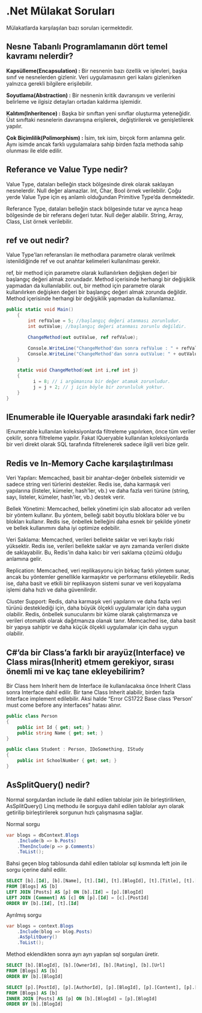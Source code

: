 # .Net Mülakat Soruları

Mülakatlarda karşılaşılan bazı soruları içermektedir.

## Nesne Tabanlı Programlamanın dört temel kavramı nelerdir?

**Kapsülleme(Encapsulation) :** Bir nesnenin bazı özellik ve işlevleri, başka sınıf ve nesnelerden gizlenir. Veri uygulamasının geri kalanı gizlenirken yalnızca gerekli bilgilere erişilebilir.

**Soyutlama(Abstraction) :** Bir nesnenin kritik davranışını ve verilerini belirleme ve ilgisiz detayları ortadan kaldırma işlemidir.

**Kalıtım(Inheritence) :** Başka bir sınıftan yeni sınıflar oluşturma yeteneğidir. Üst sınıftaki nesnelerin davranışına erişilerek, değiştirilerek ve genişletilerek yapılır.

**Çok Biçimlilik(Polimorphism) :** İsim, tek isim, birçok form anlamına gelir. Aynı isimde ancak farklı uygulamalara sahip birden fazla methoda sahip olunması ile elde edilir.

## Referance ve Value Type nedir?

Value Type, dataları belleğin stack bölgesinde direk olarak saklayan nesnelerdir. Null değer alamazlar. Int, Char, Bool örnek verilebilir. Çoğu yerde Value Type için eş anlamlı olduğundan Primitive Type’da denmektedir.

Referance Type, dataları belleğin stack bölgesinde tutar ve ayrıca heap bölgesinde de bir referans değeri tutar. Null değer alabilir. String, Array, Class, List örnek verilebilir.

## ref ve out nedir?

Value Type'ları referansları ile methodlara parametre olarak verilmek istenildiğinde ref ve out anahtar kelimeleri kullanılması gerekir.

ref, bir method için parametre olarak kullanılırken değişken değeri bir başlangıç değeri almak zorundadır. Method içerisinde herhangi bir değişiklik yapmadan da kullanılabilir.
out, bir method için parametre olarak kullanılırken değişken değeri bir başlangıç değeri almak zorunda değildir. Method içerisinde herhangi bir değişiklik yapmadan da kullanılamaz.

```c#
public static void Main()
    {
        int refValue = 5; //başlangıç değeri atanması zorunludur.
        int outValue; //başlangıç değeri atanması zorunlu değildir.

        ChangeMethod(out outValue, ref refValue);

        Console.WriteLine("ChangeMethod'dan sonra refValue : " + refValue); //Output 7
        Console.WriteLine("ChangeMethod'dan sonra outValue: " + outValue); //Output 8
    }

    static void ChangeMethod(out int i,ref int j)
    {
          i = 8; // i argümanına bir değer atamak zorunludur.
          j = j + 2; // j için böyle bir zorunluluk yoktur.
    }
}
```

## IEnumerable ile IQueryable arasındaki fark nedir?

IEnumerable kullanılan koleksiyonlarda filtreleme yapılırken, önce tüm veriler çekilir, sonra filtreleme yapılır. Fakat IQueryable kullanılan koleksiyonlarda bir veri direkt olarak SQL tarafında filtrelenerek sadece ilgili veri bize gelir.

## Redis ve In-Memory Cache karşılaştırılması

Veri Yapıları: Memcached, basit bir anahtar-değer önbellek sistemidir ve sadece string veri türlerini destekler. Redis ise, daha karmaşık veri yapılarına (listeler, kümeler, hash'ler, vb.) ve daha fazla veri türüne (string, sayı, listeler, kümeler, hash'ler, vb.) destek verir.

Bellek Yönetimi: Memcached, bellek yönetimi için slab allocator adı verilen bir yöntem kullanır. Bu yöntem, belleği sabit boyutlu bloklara böler ve bu blokları kullanır. Redis ise, önbellek belleğini daha esnek bir şekilde yönetir ve bellek kullanımını daha iyi optimize edebilir.

Veri Saklama: Memcached, verileri bellekte saklar ve veri kaybı riski yüksektir. Redis ise, verileri bellekte saklar ve aynı zamanda verileri diskte de saklayabilir. Bu, Redis'in daha kalıcı bir veri saklama çözümü olduğu anlamına gelir.

Replication: Memcached, veri replikasyonu için birkaç farklı yöntem sunar, ancak bu yöntemler genellikle karmaşıktır ve performansı etkileyebilir. Redis ise, daha basit ve etkili bir replikasyon sistemi sunar ve veri kopyalama işlemi daha hızlı ve daha güvenilirdir.

Cluster Support: Redis, daha karmaşık veri yapılarını ve daha fazla veri türünü desteklediği için, daha büyük ölçekli uygulamalar için daha uygun olabilir. Redis, önbellek sunucularını bir küme olarak çalıştırmanıza ve verileri otomatik olarak dağıtmanıza olanak tanır. Memcached ise, daha basit bir yapıya sahiptir ve daha küçük ölçekli uygulamalar için daha uygun olabilir.

## C#’da bir Class’a farklı bir arayüz(Interface) ve Class miras(Inherit) etmem gerekiyor, sırası önemli mi ve kaç tane ekleyebilirim?

Bir Class hem Inherit hem de Interface ile kullanılacaksa önce Inherit Class sonra Interface dahil edilir. Bir tane Class Inherit alabilir, birden fazla Interface implement edilebilir. Aksi halde “Error CS1722 Base class ‘Person’ must come before any interfaces” hatası alınır.

```c#
public class Person
{
    public int Id { get; set; }
    public string Name { get; set; }
}

public class Student : Person, IDoSomething, IStudy
{
    public int SchoolNumber { get; set; }
}
```

## AsSplitQuery() nedir?

Normal sorgulardan include ile dahil edilen tablolar join ile birleştirilirken, AsSplitQuery() Linq methodu ile sorguya dahil edilen tablolar ayrı olarak getirilip birleştirilerek sorgunun hızlı çalışmasına sağlar.

Normal sorgu

```c#
var blogs = dbContext.Blogs
    .Include(b => b.Posts)
    .ThenInclude(p => p.Comments)
    .ToList();
```

Bahsi geçen blog tablosunda dahil edilen tablolar sql kısmında left join ile sorgu içerine dahil edilir.

```sql
SELECT [b].[Id], [b].[Name], [t].[Id], [t].[BlogId], [t].[Title], [t].[Id0], [t].[Content], [t].[PostId]
FROM [Blogs] AS [b]
LEFT JOIN [Posts] AS [p] ON [b].[Id] = [p].[BlogId]
LEFT JOIN [Comment] AS [c] ON [p].[Id] = [c].[PostId]
ORDER BY [b].[Id], [t].[Id]
```

Ayrılmış sorgu

```c#
var blogs = context.Blogs
    .Include(blog => blog.Posts)
    .AsSplitQuery()
    .ToList();
```

Method eklendikten sonra ayrı ayrı yapılan sql sorguları üretir.

```sql
SELECT [b].[BlogId], [b].[OwnerId], [b].[Rating], [b].[Url]
FROM [Blogs] AS [b]
ORDER BY [b].[BlogId]

SELECT [p].[PostId], [p].[AuthorId], [p].[BlogId], [p].[Content], [p].[Rating], [p].[Title], [b].[BlogId]
FROM [Blogs] AS [b]
INNER JOIN [Posts] AS [p] ON [b].[BlogId] = [p].[BlogId]
ORDER BY [b].[BlogId]
```


